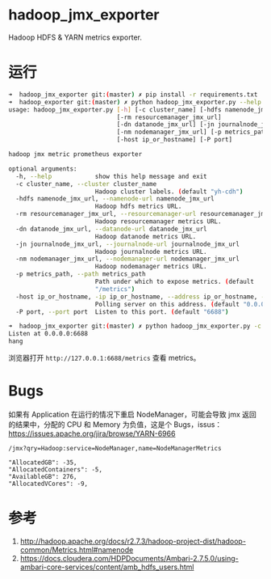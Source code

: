 # hadoop_jmx_exporter

Hadoop HDFS & YARN metrics exporter.

# 运行

``` bash
➜  hadoop_jmx_exporter git:(master) ✗ pip install -r requirements.txt
➜  hadoop_exporter git:(master) ✗ python hadoop_jmx_exporter.py --help
usage: hadoop_jmx_exporter.py [-h] [-c cluster_name] [-hdfs namenode_jmx_url]
                              [-rm resourcemanager_jmx_url]
                              [-dn datanode_jmx_url] [-jn journalnode_jmx_url]
                              [-nm nodemanager_jmx_url] [-p metrics_path]
                              [-host ip_or_hostname] [-P port]

hadoop jmx metric prometheus exporter

optional arguments:
  -h, --help            show this help message and exit
  -c cluster_name, --cluster cluster_name
                        Hadoop cluster labels. (default "yh-cdh")
  -hdfs namenode_jmx_url, --namenode-url namenode_jmx_url
                        Hadoop hdfs metrics URL.
  -rm resourcemanager_jmx_url, --resourcemanager-url resourcemanager_jmx_url
                        Hadoop resourcemanager metrics URL.
  -dn datanode_jmx_url, --datanode-url datanode_jmx_url
                        Hadoop datanode metrics URL.
  -jn journalnode_jmx_url, --journalnode-url journalnode_jmx_url
                        Hadoop journalnode metrics URL.
  -nm nodemanager_jmx_url, --nodemanager-url nodemanager_jmx_url
                        Hadoop nodemanager metrics URL.
  -p metrics_path, --path metrics_path
                        Path under which to expose metrics. (default
                        "/metrics")
  -host ip_or_hostname, -ip ip_or_hostname, --address ip_or_hostname, --addr ip_or_hostname
                        Polling server on this address. (default "0.0.0.0")
  -P port, --port port  Listen to this port. (default "6688")

➜  hadoop_jmx_exporter git:(master) ✗ python hadoop_jmx_exporter.py -c yh-cdh -hdfs http://10.193.40.10:50070/jmx  -rm http://10.193.40.2:8088/jmx -dn http://10.193.40.9:50075/jmx -jn http://yh-shhd-cdh05:8480/jmx -nm http://yh-shhd-cdh05:8042/jmx
Listen at 0.0.0.0:6688
hang
```

浏览器打开 `http://127.0.0.1:6688/metrics` 查看 metrics。

# Bugs

如果有 Application 在运行的情况下重启 NodeManager，可能会导致 jmx 返回
的结果中，分配的 CPU 和 Memory 为负值，这是个 Bugs，issus：https://issues.apache.org/jira/browse/YARN-6966

``` code
/jmx?qry=Hadoop:service=NodeManager,name=NodeManagerMetrics

"AllocatedGB": -35,
"AllocatedContainers": -5,
"AvailableGB": 276,
"AllocatedVCores": -9,
```

# 参考

1. http://hadoop.apache.org/docs/r2.7.3/hadoop-project-dist/hadoop-common/Metrics.html#namenode
2. https://docs.cloudera.com/HDPDocuments/Ambari-2.7.5.0/using-ambari-core-services/content/amb_hdfs_users.html

